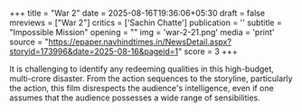 +++
title = "War 2"
date = 2025-08-16T19:36:06+05:30
draft = false
mreviews = ["War 2"]
critics = ['Sachin Chatte']
publication = ''
subtitle = "Impossible Mission"
opening = ""
img = 'war-2-21.png'
media = 'print'
source = "https://epaper.navhindtimes.in/NewsDetail.aspx?storyid=173996&date=2025-08-16&pageid=1"
score = 3
+++

It is challenging to identify any redeeming qualities in this high-budget, multi-crore disaster. From the action sequences to the storyline, particularly the action, this film disrespects the audience's intelligence, even if one assumes that the audience possesses a wide range of sensibilities.
